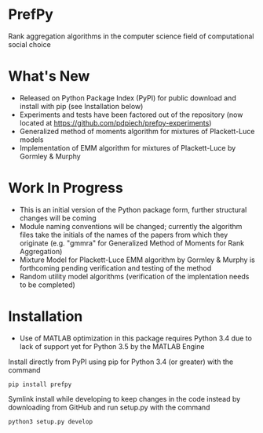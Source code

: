 PrefPy
======

Rank aggregation algorithms in the computer science field of computational social choice


What's New
==========

- Released on Python Package Index (PyPI) for public download and install with pip (see Installation below)
- Experiments and tests have been factored out of the repository (now located at https://github.com/pdpiech/prefpy-experiments)
- Generalized method of moments algorithm for mixtures of Plackett-Luce models
- Implementation of EMM algorithm for mixtures of Plackett-Luce by Gormley & Murphy


Work In Progress
================

- This is an initial version of the Python package form, further structural changes will be coming
- Module naming conventions will be changed; currently the algorithm files take the initials of the names of the papers from which they originate (e.g. "gmmra" for Generalized Method of Moments for Rank Aggregation)
- Mixture Model for Plackett-Luce EMM algorithm by Gormley & Murphy is forthcoming pending verification and testing of the method
- Random utility model algorithms (verification of the implentation needs to be completed)


Installation
============

- Use of MATLAB optimization in this package requires Python 3.4 due to lack of support yet for Python 3.5 by the MATLAB Engine

Install directly from PyPI using pip for Python 3.4 (or greater) with the command

    pip install prefpy

Symlink install while developing to keep changes in the code instead by downloading from GitHub and run setup.py with the command

    python3 setup.py develop
